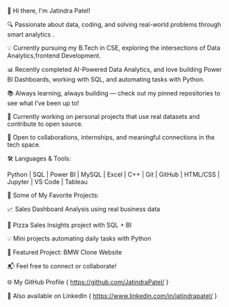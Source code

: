 👋 Hi there, I'm Jatindra Patel!

🔍 Passionate about data, coding, and solving real-world problems through smart analytics .

💡 Currently pursuing my B.Tech in CSE, exploring the intersections of Data Analytics,frontend Development.

📊 Recently completed AI-Powered Data Analytics, and love building Power BI Dashboards, working with SQL, and automating tasks with Python.

📚 Always learning, always building — check out my pinned repositories to see what I’ve been up to!

🌱 Currently working on personal projects that use real datasets and contribute to open source.

🚀 Open to collaborations, internships, and meaningful connections in the tech space.


🛠️ Languages & Tools:

Python | SQL | Power BI | MySQL | Excel | C++ | Git | GitHub | HTML/CSS | Jupyter | VS Code | Tableau 


📌 Some of My Favorite Projects:

📈 Sales Dashboard Analysis using real business data

🍕  Pizza Sales Insights project with SQL + BI

💡 Mini projects automating daily tasks with Python

🚗 Featured Project: BMW Clone Website



📬 Feel free to connect or collaborate!

🌐 My GitHub Profile { https://github.com/JatindraPatel/ }

💼 Also available on LinkedIn { https://www.linkedin.com/in/jatindrapatel/ }


<!---
JatindraPatel/JatindraPatel is a ✨ special ✨ repository because its `README.md` (this file) appears on your GitHub profile.
You can click the Preview link to take a look at your changes.
--->
